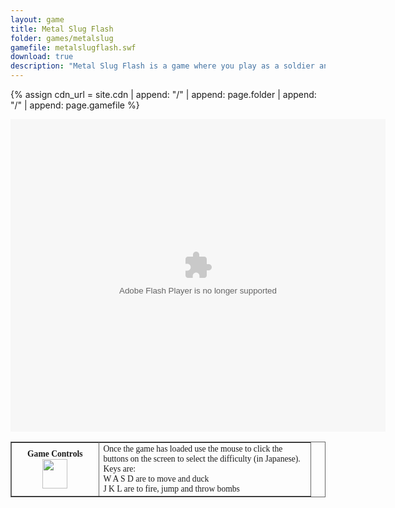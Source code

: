 ```yaml
---
layout: game
title: Metal Slug Flash
folder: games/metalslug
gamefile: metalslugflash.swf
download: true
description: "Metal Slug Flash is a game where you play as a soldier and shoot other soldiers."
---
```


{% assign cdn_url = site.cdn | append: "/" | append: page.folder | append: "/" | append: page.gamefile %}

<embed src="{{ cdn_url }}" flashvars="" base="" quality="high" allowscriptaccess="always" allowfullscreen="true" wmode="window" width="600" height="500" type="application/x-shockwave-flash" pluginspage="http://www.macromedia.com/go/getflashplayer">

<div class="row justify-content-center">
    <div class="col-auto">
        <table border="1" bordercolor="#666666" cellpadding="2" cellspacing="0" style="font-family:Verdana;border-collapse:collapse">
            <div align="center">
                <tbody>
                    <tr>
                        <td style="font-size:13.6px" width="125px">
                        <div align="center"><strong>Game Controls<br></strong><img height="47" src="{{ "/images/joystick-controls.gif" | relative_url }}" width="40"></div>
                        </td>
                        <td style="font-size:13.6px" width="325px">Once the game has loaded use the mouse to click the buttons on the screen to select the difficulty (in Japanese).&nbsp;<br> Keys are:&nbsp;
                            <br> W A S D are to move and duck<br> J K L are to fire, jump and throw bombs
                        </td>
                    </tr>
                </tbody>
</div>
